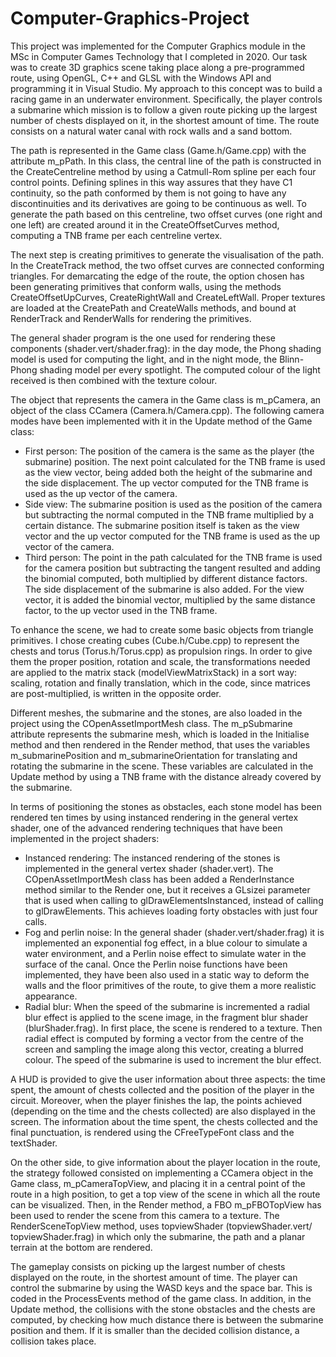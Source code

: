 # Computer-Graphics-Project
This project was implemented for the Computer Graphics module in the MSc in Computer Games Technology that I completed in 2020. Our task was to create 3D graphics scene taking place along a pre-programmed route, using OpenGL, C++ and GLSL with the Windows API and programming it in Visual Studio. 
My approach to this concept was to build a racing game in an underwater environment. Specifically, the player controls a submarine which mission is to follow a given route picking up the largest number of chests displayed on it, in the shortest amount of time. The route consists on a natural water canal with rock walls and a sand bottom.

The path is represented in the Game class (Game.h/Game.cpp) with the attribute m_pPath. In this class, the central line of the path is constructed in the CreateCentreline method by using a Catmull-Rom spline per each four control points. Defining splines in this way assures that they have C1 continuity, so the path conformed by them is not going to have any discontinuities and its derivatives are going to be continuous as well. To generate the path based on this centreline, two offset curves (one right and one left) are created around it in the CreateOffsetCurves method, computing a TNB frame per each centreline vertex. 

The next step is creating primitives to generate the visualisation of the path. In the CreateTrack method, the two offset curves are connected conforming triangles. For demarcating the edge of the route, the option chosen has been generating primitives that conform walls, using the methods CreateOffsetUpCurves, CreateRightWall and CreateLeftWall. Proper textures are loaded at the CreatePath and CreateWalls methods, and bound at RenderTrack and RenderWalls for rendering the primitives. 

The general shader program is the one used for rendering these components (shader.vert/shader.frag): in the day mode, the Phong shading model is used for computing the light, and in the night mode, the Blinn-Phong shading model per every spotlight. The computed colour of the light received is then combined with the texture colour.

The object that represents the camera in the Game class is m_pCamera, an object of the class CCamera (Camera.h/Camera.cpp). The following camera modes have been implemented with it in the Update method of the Game class: 

-	First person: The position of the camera is the same as the player (the submarine) position. The next point calculated for the TNB frame is used as the view vector, being added both the height of the submarine and the side displacement. The up vector computed for the TNB frame is used as the up vector of the camera.
-	Side view: The submarine position is used as the position of the camera but subtracting the normal computed in the TNB frame multiplied by a certain distance. The submarine position itself is taken as the view vector and the up vector computed for the TNB frame is used as the up vector of the camera.
-	Third person: The point in the path calculated for the TNB frame is used for the camera position but subtracting the tangent resulted and adding the binomial computed, both multiplied by different distance factors. The side displacement of the submarine is also added. For the view vector, it is added the binomial vector, multiplied by the same distance factor, to the up vector used in the TNB frame. 

To enhance the scene, we had to create some basic objects from triangle primitives. I chose creating cubes (Cube.h/Cube.cpp) to represent the chests and torus (Torus.h/Torus.cpp) as propulsion rings. In order to give them the proper position, rotation and scale, the transformations needed are applied to the matrix stack (modelViewMatrixStack) in a sort way: scaling, rotation and finally translation, which in the code, since matrices are post-multiplied, is written in the opposite order.

Different meshes, the submarine and the stones, are also loaded in the project using the COpenAssetImportMesh class. The m_pSubmarine attribute represents the submarine mesh, which is loaded in the Initialise method and then rendered in the Render method, that uses the variables m_submarinePosition and m_submarineOrientation for translating and rotating the submarine in the scene. These variables are calculated in the Update method by using a TNB frame with the distance already covered by the submarine. 

In terms of positioning the stones as obstacles, each stone model has been rendered ten times by using instanced rendering in the general vertex shader, one of the advanced rendering techniques that have been implemented in the project shaders:

-	Instanced rendering: The instanced rendering of the stones is implemented in the general vertex shader (shader.vert). The COpenAssetImportMesh class has been added a RenderInstance method similar to the Render one, but it receives a GLsizei parameter that is used when calling to glDrawElementsInstanced, instead of calling to glDrawElements. This achieves loading forty obstacles with just four calls.
-	Fog and perlin noise: In the general shader (shader.vert/shader.frag) it is implemented an exponential fog effect, in a blue colour to simulate a water environment, and a Perlin noise effect to simulate water in the surface of the canal. Once the Perlin noise functions have been implemented, they have been also used in a static way to deform the walls and the floor primitives of the route, to give them a more realistic appearance.
-	Radial blur: When the speed of the submarine is incremented a radial blur effect is applied to the scene image, in the fragment blur shader (blurShader.frag). In first place, the scene is rendered to a texture. Then radial effect is computed by forming a vector from the centre of the screen and sampling the image along this vector, creating a blurred colour. The speed of the submarine is used to increment the blur effect. 

A HUD is provided to give the user information about three aspects: the time spent, the amount of chests collected and the position of the player in the circuit. Moreover, when the player finishes the lap, the points achieved (depending on the time and the chests collected) are also displayed in the screen. The information about the time spent, the chests collected and the final punctuation, is rendered using the CFreeTypeFont class and the textShader. 

On the other side, to give information about the player location in the route, the strategy followed consisted on implementing a CCamera object in the Game class, m_pCameraTopView, and placing it in a central point of the route in a high position, to get a top view of the scene in which all the route can be visualized. Then, in the Render method, a FBO m_pFBOTopView has been used to render the scene from this camera to a texture. The RenderSceneTopView method, uses topviewShader (topviewShader.vert/ topviewShader.frag) in which only the submarine, the path and a planar terrain at the bottom are rendered.

The gameplay consists on picking up the largest number of chests displayed on the route, in the shortest amount of time. The player can control the submarine by using the WASD keys and the space bar. This is coded in the ProcessEvents method of the game class. In addition, in the Update method, the collisions with the stone obstacles and the chests are computed, by checking how much distance there is between the submarine position and them. If it is smaller than the decided collision distance, a collision takes place.

